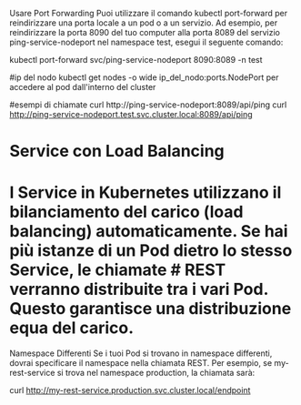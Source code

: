 Usare Port Forwarding
Puoi utilizzare il comando kubectl port-forward per reindirizzare una porta locale a un pod o a un servizio. Ad esempio, per reindirizzare la porta 8090 del tuo computer alla porta 8089 del servizio ping-service-nodeport nel namespace test, esegui il seguente comando:

kubectl port-forward svc/ping-service-nodeport 8090:8089 -n test


#ip del nodo
kubectl get nodes -o wide
ip_del_nodo:ports.NodePort per accedere al pod dall'interno del cluster


#esempi di chiamate
curl http://ping-service-nodeport:8089/api/ping
curl http://ping-service-nodeport.test.svc.cluster.local:8089/api/ping

# Service con Load Balancing
# I Service in Kubernetes utilizzano il bilanciamento del carico (load balancing) automaticamente. Se hai più istanze di un Pod dietro lo stesso Service, le chiamate # REST verranno distribuite tra i vari Pod. Questo garantisce una distribuzione equa del carico.



Namespace Differenti
Se i tuoi Pod si trovano in namespace differenti, dovrai specificare il namespace nella chiamata REST. Per esempio, se my-rest-service si trova nel namespace production, la chiamata sarà:

curl http://my-rest-service.production.svc.cluster.local/endpoint